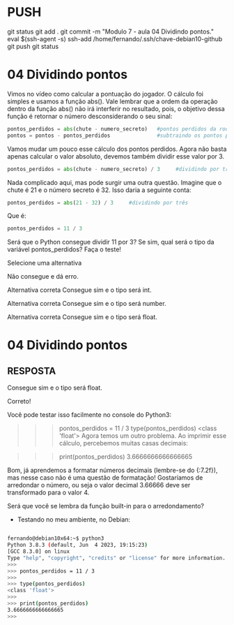 



# ###################################################################################################################################################################
# ###################################################################################################################################################################
# PUSH

git status
git add .
git commit -m "Modulo 7 - aula 04  Dividindo pontos."
eval $(ssh-agent -s)
ssh-add /home/fernando/.ssh/chave-debian10-github
git push
git status




# ###################################################################################################################################################################
# ###################################################################################################################################################################
# 04  Dividindo pontos

Vimos no vídeo como calcular a pontuação do jogador. O cálculo foi simples e usamos a função abs(). Vale lembrar que a ordem da operação dentro da função abs() não irá interferir no resultado, pois, o objetivo dessa função é retornar o número desconsiderando o seu sinal:

~~~~python
pontos_perdidos = abs(chute - numero_secreto)   #pontos perdidos da rodada
pontos = pontos - pontos_perdidos               #subtraindo os pontos perdidos da pontuação total 
~~~~


Vamos mudar um pouco esse cálculo dos pontos perdidos. Agora não basta apenas calcular o valor absoluto, devemos também dividir esse valor por 3.

~~~~python
pontos_perdidos = abs(chute - numero_secreto) / 3     #dividindo por três
~~~~


Nada complicado aqui, mas pode surgir uma outra questão. Imagine que o chute é 21 e o número secreto é 32. Isso daria a seguinte conta:

~~~~python
pontos_perdidos = abs(21 - 32) / 3     #dividindo por três
~~~~

Que é:

~~~~python
pontos_perdidos = 11 / 3  
~~~~

Será que o Python consegue dividir 11 por 3? Se sim, qual será o tipo da variável pontos_perdidos? Faça o teste!

Selecione uma alternativa

Não consegue e dá erro.

Alternativa correta
Consegue sim e o tipo será int.


Alternativa correta
Consegue sim e o tipo será number.


Alternativa correta
Consegue sim e o tipo será float.





# ###################################################################################################################################################################
# ###################################################################################################################################################################
# 04  Dividindo pontos

## RESPOSTA

Consegue sim e o tipo será float.


Correto!

Você pode testar isso facilmente no console do Python3:

>>> pontos_perdidos = 11 / 3
>>> type(pontos_perdidos)
<class 'float'>
Agora temos um outro problema. Ao imprimir esse cálculo, percebemos muitas casas decimais:

>>> print(pontos_perdidos)
3.6666666666666665

Bom, já aprendemos a formatar números decimais (lembre-se do {:7.2f}), mas nesse caso não é uma questão de formatação! Gostaríamos de arredondar o número, ou seja o valor decimal 3.66666 deve ser transformado para o valor 4.

Será que você se lembra da função built-in para o arredondamento?



- Testando no meu ambiente, no Debian:

~~~~bash

fernando@debian10x64:~$ python3
Python 3.8.3 (default, Jun  4 2023, 19:15:23)
[GCC 8.3.0] on linux
Type "help", "copyright", "credits" or "license" for more information.
>>>
>>> pontos_perdidos = 11 / 3
>>>
>>> type(pontos_perdidos)
<class 'float'>
>>>
>>> print(pontos_perdidos)
3.6666666666666665
>>>


~~~~